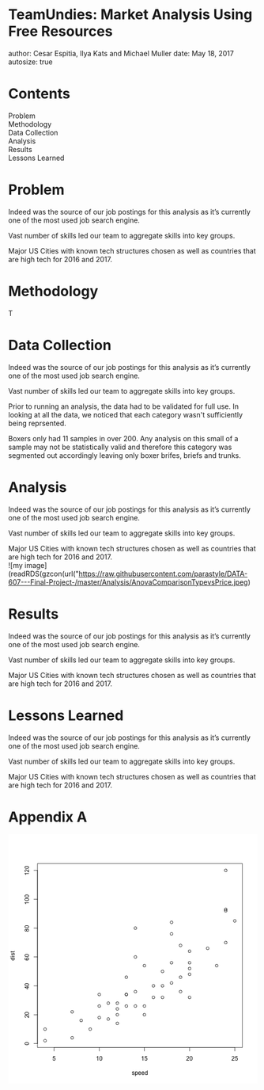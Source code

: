 TeamUndies: Market Analysis Using Free Resources
========================================================
author: Cesar Espitia, Ilya Kats and Michael Muller
date: May 18, 2017
autosize: true

Contents
========================================================

Problem  
Methodology  
Data Collection  
Analysis  
Results  
Lessons Learned  

Problem
========================================================

Indeed was the source of our job postings for this analysis as it’s currently one of the most used job search engine.  

Vast number of skills led our team to aggregate skills into key groups.  

Major US Cities with known tech structures chosen as well as countries that are high tech for 2016 and 2017.  

Methodology
========================================================

T

Data Collection
========================================================

Indeed was the source of our job postings for this analysis as it’s currently one of the most used job search engine.  

Vast number of skills led our team to aggregate skills into key groups.  

Prior to running an analysis, the data had to be validated for full use.  In looking at all the data, we noticed that each category wasn't sufficiently being reprsented.  

Boxers only had 11 samples in over 200.  Any analysis on this small of a sample may not be statistically valid and therefore this category was segmented out accordingly leaving only boxer brifes, briefs and trunks.  

Analysis
========================================================

Indeed was the source of our job postings for this analysis as it’s currently one of the most used job search engine.  

Vast number of skills led our team to aggregate skills into key groups.  

Major US Cities with known tech structures chosen as well as countries that are high tech for 2016 and 2017.  
![my image](readRDS(gzcon(url("https://raw.githubusercontent.com/parastyle/DATA-607---Final-Project-/master/Analysis/AnovaComparisonTypevsPrice.jpeg)

Results
========================================================

Indeed was the source of our job postings for this analysis as it’s currently one of the most used job search engine.  

Vast number of skills led our team to aggregate skills into key groups.  

Major US Cities with known tech structures chosen as well as countries that are high tech for 2016 and 2017.  

Lessons Learned
========================================================

Indeed was the source of our job postings for this analysis as it’s currently one of the most used job search engine.  

Vast number of skills led our team to aggregate skills into key groups.  

Major US Cities with known tech structures chosen as well as countries that are high tech for 2016 and 2017.  

Appendix A
========================================================

![plot of chunk unnamed-chunk-1](TeamUndies-figure/unnamed-chunk-1-1.png) 
